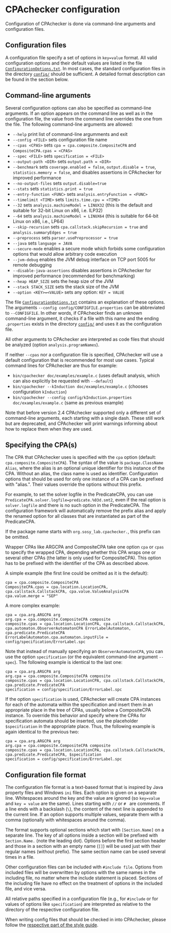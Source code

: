 <!--
This file is part of CPAchecker,
a tool for configurable software verification:
https://cpachecker.sosy-lab.org

SPDX-FileCopyrightText: 2007-2020 Dirk Beyer <https://www.sosy-lab.org>

SPDX-License-Identifier: Apache-2.0
-->

CPAchecker configuration
========================

Configuration of CPAchecker is done via command-line arguments and
configuration files.

Configuration files
-------------------
A configuration file specify a set of options in `key=value` format.
All valid configuration options and their default values
are listed in the file [`ConfigurationOptions.txt`](ConfigurationOptions.txt).
In most cases, the standard configuration files
in the directory [`config/`](../config/) should be sufficient.
A detailed format description can be found in the section below.


Command-line arguments
----------------------
Several configuration options can also be specified as command-line arguments.
If an option appears on the command line as well as in the configuration file,
the value from the command line overrides the one from the file.
The following command-line arguments are allowed:

 - `--help`			print list of command-line argumments and exit
 - `--config <FILE>`		sets configuration file name
 - `--cpas <CPAS>`		sets `cpa = cpa.composite.CompositeCPA` and `CompositeCPA.cpas = <CPAS>`
 - `--spec <FILE>`		sets `specification = <FILE>`
 - `--output-path <DIR>`	sets `output.path = <DIR>`
 - `--benchmark`		sets `coverage.enabled = false`, `output.disable = true`, `statistics.memory = false`, and disables assertions in CPAchecker for improved performance
 - `--no-output-files`		sets `output.disable=true`
 - `--stats`			sets `statistics.print = true`
 - `--entry-function <FUNC>`	sets `analysis.entryFunction = <FUNC>`
 - `--timelimit <TIME>`		sets `limits.time.cpu = <TIME>`
 - `--32`			sets `analysis.machineModel = LINUX32` (this is the default and suitable for 32-bit Linux on x86, i.e. ILP32)
 - `--64`			sets `analysis.machineModel = LINUX64` (this is suitable for 64-bit Linux on x86, i.e., LP64)
 - `--skip-recursion`		sets `cpa.callstack.skipRecursion = true` and `analysis.summaryEdges = true`
 - `--preprocess`		sets `parser.usePreprocessor = true`
 - `--java`  			sets `language = JAVA`
 - `--secure-mode`		enables a secure mode which forbids some configuration options that would allow arbitrary code execution
 - `--jvm-debug` 		enables the JVM debug interface on TCP port 5005 for remote debugging
 - `--disable-java-assertions`	disables assertions in CPAchecker for improved performance (recommended for benchmarking)
 - `--heap HEAP_SIZE`		sets the heap size of the JVM
 - `--stack STACK_SIZE`		sets the stack size of the JVM
 - `--option <KEY>=<VALUE>`	sets any option: `KEY = VALUE`

The file [`ConfigurationOptions.txt`](ConfigurationOptions.txt) contains an explanation
of these options.
The arguments `--config config/CONFIGFILE.properties` can be
abbreviated to `--CONFIGFILE`. In other words, if CPAchecker finds an
unknown command-line argument, it checks if a file with this name
and the ending `.properties` exists in the directory [`config/`](../config)
and uses it as the configuration file.

All other arguments to CPAchecker are interpreted as code files that should be
analyzed (option `analysis.programNames`).

If neither `--cpas` nor a configuration file is specified,
CPAchecker will use a default configuration
that is recommended for most use cases.
Typical command lines for CPAchecker are thus for example:
- `bin/cpachecker doc/examples/example.c` (uses default analysis, which can also explicitly be requested with `--default`)
- `bin/cpachecker --kInduction doc/examples/example.c` (chooses configuration `kInduction`)
- `bin/cpachecker --config config/kInduction.properties doc/examples/example.c` (same as previous example)

Note that before version 2.4 CPAchecker supported only
a different set of command-line arguments, each starting with a single dash.
These still work but are deprecated, and CPAchecker will print warnings
informing about how to replace them when they are used.


Specifying the CPA(s)
---------------------
The CPA that CPAchecker uses is specified with the `cpa` option (default:
`cpa.composite.CompositeCPA`). The syntax of the value is `package.ClassName Alias`,
where the alias is an optional unique identifier for this instance of the
CPA. Without an alias, the class name is used as identifier. Configuration
options that should be used for only one instance of a CPA can be prefixed
with "alias.". Their values override the options without this prefix.

For example, to set the solver logfile in the PredicateCPA, you can use
`PredicateCPA.solver.logfile=predicate.%03d.smt2`, even if the real option is
`solver.logfile` and there is no such option in the PredicateCPA.
The configuration framework will automatically remove the prefix alias and
apply the renamed option for all classes that are instantiated
as part of the PredicateCPA.

If the package name starts with `org.sosy_lab.cpachecker.`, this prefix can be
omitted.

Wrapper CPAs like ARGCPA and CompositeCPA take one option `cpa` or `cpas`
to specify the wrapped CPA, depending whether this CPA wraps one or
several other CPAs (the latter is only used for CompositeCPA). This option
has to be prefixed with the identifier of the CPA as described above.

A simple example (the first line could be omitted as it is the default):

```
cpa = cpa.composite.CompositeCPA
CompositeCPA.cpas = cpa.location.LocationCPA, cpa.callstack.CallstackCPA, cpa.value.ValueAnalysisCPA
cpa.value.merge = "SEP"
```

A more complex example:

```
cpa = cpa.arg.ARGCPA arg
arg.cpa = cpa.composite.CompositeCPA composite
composite.cpas = cpa.location.LocationCPA, cpa.callstack.CallstackCPA, cpa.automaton.ObserverAutomatonCPA ErrorLabelAutomaton, cpa.predicate.PredicateCPA
ErrorLabelAutomaton.cpa.automaton.inputFile = config/specification/ErrorLabel.spc
```

Note that instead of manually specifying an `ObserverAutomatonCPA`, you can
use the option `specification` (or the equivalent command-line argument `--spec`).
The following example is identical to the last one:

```
cpa = cpa.arg.ARGCPA arg
arg.cpa = cpa.composite.CompositeCPA composite
composite.cpas = cpa.location.LocationCPA, cpa.callstack.CallstackCPA, cpa.predicate.PredicateCPA
specification = config/specification/ErrorLabel.spc
```

If the option `specification` is used, CPAchecker will create CPA instances
for each of the automata within the specification
and insert them in an appropriate place in the tree of CPAs,
usually below a CompositeCPA instance.
To override this behavior
and specify where the CPAs for specification automata should be inserted,
use the placeholder `$specification` in the appropriate place.
Thus, the following example is again identical to the previous two:

```
cpa = cpa.arg.ARGCPA arg
arg.cpa = cpa.composite.CompositeCPA composite
composite.cpas = cpa.location.LocationCPA, cpa.callstack.CallstackCPA, cpa.predicate.PredicateCPA, $specification
specification = config/specification/ErrorLabel.spc
```

Configuration file format
-------------------------

The configuration file format is a text-based format
that is inspired by Java property files and Windows `ini` files.
Each option is given on a separate line.
Whitespaces around the key and the value are ignored
(so `key=value` and ` key = value ` are the same).
Lines starting with `//` or `# ` are comments.
If a line ends with a backslash (`\`),
the content of the next line is appended to the current line.
If an option supports multiple values, separate them with a comma
(optionally with whitespaces around the comma).

The format supports optional sections
which start with `[Section.Name]` on a separate line.
The key of all options inside a section will be prefixed
with `Section.Name.` (note the leading dot).
Options before the first section header
and those in a section with an empty name (`[]`)
will be used just with their regular names (without prefix).
The same section name can be used several times in a file.

Other configuration files can be included with `#include file`.
Options from included files will be overwritten by options
with the same names in the including file,
no matter where the include statement is placed.
Sections of the including file have no effect on the treatment
of options in the included file, and vice versa.

All relative paths specified in a configuration file
(e.g., for `#include` or for values of options like `specification`)
are interpreted as relative to the directory of the respective configuration file.

When writing config files that should be checked in into CPAchecker,
please follow the [respective part of the style guide](StyleGuide.md#configuration-files).
